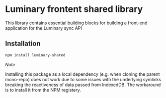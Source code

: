# Luminary frontent shared library

This library contains essential building blocks for building a front-end application for the Luminary sync API

## Installation

```sh
npm install luminary-shared
```

_Note_

Installing this package as a local dependency (e.g. when cloning the parent mono-repo) does not work due to some issues with the underlying symlinks breaking the reactiveness of data passed from IndexedDB. The workaround is to install it from the NPM registery.
